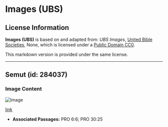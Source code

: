 # Images (UBS)

## License Information

**Images (UBS)** is based on and adapted from: _UBS Images_, [United Bible Societies](https://unitedbiblesocieties.org/), None, which is licensed under a [Public Domain CC0](https://creativecommons.org/public-domain/cc0/).

This markdown version is provided under the same license.



--------------------------------

## Semut (id: 284037)

### Image Content

![Image](https://cdn.aquifer.bible/aquifer-content/resources/Media/WEB-0032_ants.jpg)

[link](https://cdn.aquifer.bible/aquifer-content/resources/Media/WEB-0032_ants.jpg)

* **Associated Passages:** PRO 6:6; PRO 30:25

